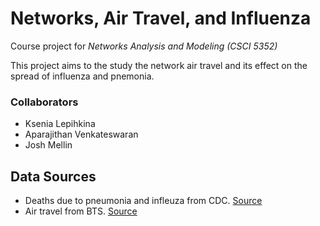 # Networks, Air Travel, and Influenza

Course project for *Networks Analysis and Modeling (CSCI 5352)*

This project aims to the study the network air travel and its effect on the spread of influenza and pnemonia.

### Collaborators
- Ksenia Lepihkina
- Aparajithan Venkateswaran
- Josh Mellin


## Data Sources
- Deaths due to pneumonia and infleuza from CDC. [Source](https://data.cdc.gov/Health-Statistics/Deaths-from-Pneumonia-and-Influenza-P-I-and-all-de/pp7x-dyj2)
- Air travel from BTS. [Source](https://www.transtats.bts.gov/tables.asp?db_id=125&DB_Name=)